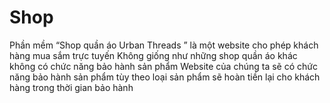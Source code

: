 # Shop
Phần mềm “Shop quần áo Urban Threads
” là một website
cho phép khách hàng mua sắm trực
tuyến
Không giống như những shop quần áo
khác không có chức năng bảo hành sản
phẩm
Website của chúng ta sẽ có chức năng
bảo hành sản phẩm tùy theo loại sản
phẩm sẽ hoàn tiền lại cho khách hàng
trong thời gian bảo hành
